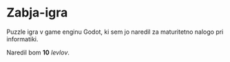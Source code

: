 # Zabja-igra
Puzzle igra v game enginu Godot, ki sem jo naredil za maturitetno nalogo pri informatiki.

Naredil bom **10** *levlov*.
